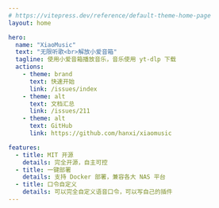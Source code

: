 ```yaml
---
# https://vitepress.dev/reference/default-theme-home-page
layout: home

hero:
  name: "XiaoMusic"
  text: "无限听歌<br>解放小爱音箱"
  tagline: 使用小爱音箱播放音乐，音乐使用 yt-dlp 下载
  actions:
    - theme: brand
      text: 快速开始
      link: /issues/index
    - theme: alt
      text: 文档汇总
      link: /issues/211
    - theme: alt
      text: GitHub
      link: https://github.com/hanxi/xiaomusic

features:
  - title: MIT 开源
    details: 完全开源，自主可控
  - title: 一键部署
    details: 支持 Docker 部署，兼容各大 NAS 平台
  - title: 口令自定义
    details: 可以完全自定义语音口令，可以写自己的插件
---
```


